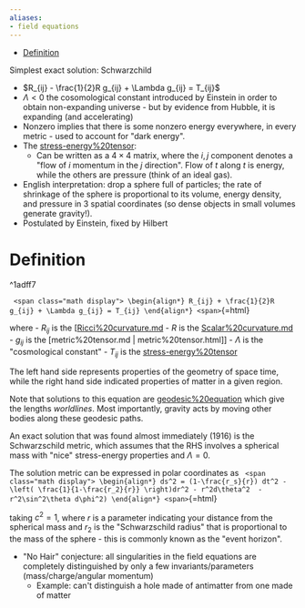 ```yaml
---
aliases:
- field equations
---
```


-   [Definition](#definition)














Simplest exact solution: Schwarzchild

-   $R_{ij} - \frac{1}{2}R g_{ij} + \Lambda g_{ij} = T_{ij}$
-   $\Lambda < 0$ the cosomological constant introduced by Einstein in order to obtain non-expanding universe - but by evidence from Hubble, it is expanding (and accelerating)
-   Nonzero implies that there is some nonzero energy everywhere, in every metric - used to account for "dark energy".
-   The [stress-energy%20tensor](stress-energy%20tensor):
    -   Can be written as a $4\times 4$ matrix, where the $i,j$ component denotes a "flow of $i$ momentum in the $j$ direction". Flow of $t$ along $t$ is energy, while the others are pressure (think of an ideal gas).
-   English interpretation: drop a sphere full of particles; the rate of shrinkage of the sphere is proportional to its volume, energy density, and pressure in 3 spatial coordinates (so dense objects in small volumes generate gravity!).
-   Postulated by Einstein, fixed by Hilbert

# Definition

\^1adff7

`
<span class="math display">
\begin{align*}
R_{ij} + \frac{1}{2}R g_{ij} + \Lambda g_{ij} = T_{ij}
\end{align*}
<span>`{=html}

where - $R_{ij}$ is the [[Ricci%20curvature.md](Ricci%20curvature.md) - $R$ is the [Scalar%20curvature.md](Scalar%20curvature.md) - $g_{ij}$ is the [metric%20tensor.md | metric%20tensor.html]] - $\Lambda$ is the "cosmological constant" - $T_{ij}$ is the [stress-energy%20tensor](stress-energy%20tensor)

The left hand side represents properties of the geometry of space time, while the right hand side indicated properties of matter in a given region.

Note that solutions to this equation are [geodesic%20equation](geodesic%20equation) which give the lengths *worldlines*. Most importantly, gravity acts by moving other bodies along these geodesic paths.

An exact solution that was found almost immediately (1916) is the Schwarzschild metric, which assumes that the RHS involves a spherical mass with "nice" stress-energy properties and $\Lambda = 0$.

The solution metric can be expressed in polar coordinates as `
<span class="math display">
\begin{align*} ds^2 = (1-\frac{r_s}{r}) dt^2 - \left( \frac{1}{1-\frac{r_2}{r}} \right)dr^2 - r^2d\theta^2  -r^2\sin^2\theta d\phi^2)
\end{align*}
<span>`{=html}

taking $c^2 = 1$, where $r$ is a parameter indicating your distance from the spherical mass and $r_2$ is the "Schwarzschild radius" that is proportional to the mass of the sphere - this is commonly known as the "event horizon".

-   "No Hair" conjecture: all singularities in the field equations are completely distinguished by only a few invariants/parameters (mass/charge/angular momentum)
    -   Example: can't distinguish a hole made of antimatter from one made of matter
